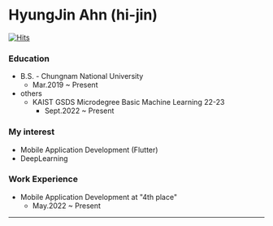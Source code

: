 # HyungJin Ahn (hi-jin)

[![Hits](https://hits.seeyoufarm.com/api/count/incr/badge.svg?url=https%3A%2F%2Fgithub.com%2Fhi-jin&count_bg=%23795548&title_bg=%23555555&icon=&icon_color=%23E7E7E7&title=hits&edge_flat=false)](https://hits.seeyoufarm.com)

### Education
- B.S. - Chungnam National University
   - Mar.2019 ~ Present
- others
   - KAIST GSDS Microdegree Basic Machine Learning 22-23
      - Sept.2022 ~ Present

### My interest
- Mobile Application Development (Flutter)
- DeepLearning

### Work Experience
- Mobile Application Development at "4th place"
    - May.2022 ~ Present

---
